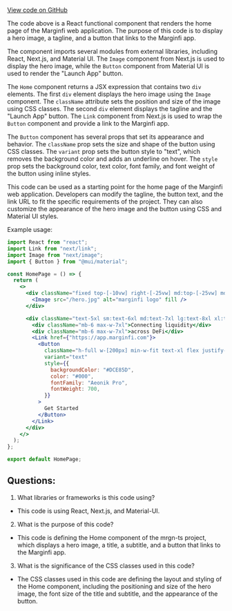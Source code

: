 [View code on GitHub](https://github.com/mrgnlabs/mrgn-ts/apps/marginfi-landing-page/src/pages/index.tsx)

The code above is a React functional component that renders the home page of the Marginfi web application. The purpose of this code is to display a hero image, a tagline, and a button that links to the Marginfi app.

The component imports several modules from external libraries, including React, Next.js, and Material UI. The `Image` component from Next.js is used to display the hero image, while the `Button` component from Material UI is used to render the "Launch App" button.

The `Home` component returns a JSX expression that contains two `div` elements. The first `div` element displays the hero image using the `Image` component. The `className` attribute sets the position and size of the image using CSS classes. The second `div` element displays the tagline and the "Launch App" button. The `Link` component from Next.js is used to wrap the `Button` component and provide a link to the Marginfi app.

The `Button` component has several props that set its appearance and behavior. The `className` prop sets the size and shape of the button using CSS classes. The `variant` prop sets the button style to "text", which removes the background color and adds an underline on hover. The `style` prop sets the background color, text color, font family, and font weight of the button using inline styles.

This code can be used as a starting point for the home page of the Marginfi web application. Developers can modify the tagline, the button text, and the link URL to fit the specific requirements of the project. They can also customize the appearance of the hero image and the button using CSS and Material UI styles.

Example usage:

```jsx
import React from "react";
import Link from "next/link";
import Image from "next/image";
import { Button } from "@mui/material";

const HomePage = () => {
  return (
    <>
      <div className="fixed top-[-10vw] right-[-25vw] md:top-[-25vw] md:right-[-25vw] w-[100vw] h-[67vw]">
        <Image src="/hero.jpg" alt="marginfi logo" fill />
      </div>

      <div className="text-5xl sm:text-6xl md:text-7xl lg:text-8xl xl:text-9xl">
        <div className="mb-6 max-w-7xl">Connecting liquidity</div>
        <div className="mb-6 max-w-7xl">across DeFi</div>
        <Link href={"https://app.marginfi.com"}>
          <Button
            className="h-full w-[200px] min-w-fit text-xl flex justify-center items-center font-light normal-case rounded-[100px] h-12"
            variant="text"
            style={{
              backgroundColor: "#DCE85D",
              color: "#000",
              fontFamily: "Aeonik Pro",
              fontWeight: 700,
            }}
          >
            Get Started
          </Button>
        </Link>
      </div>
    </>
  );
};

export default HomePage;
```

## Questions:

1.  What libraries or frameworks is this code using?

- This code is using React, Next.js, and Material-UI.

2. What is the purpose of this code?

- This code is defining the Home component of the mrgn-ts project, which displays a hero image, a title, a subtitle, and a button that links to the Marginfi app.

3. What is the significance of the CSS classes used in this code?

- The CSS classes used in this code are defining the layout and styling of the Home component, including the positioning and size of the hero image, the font size of the title and subtitle, and the appearance of the button.
